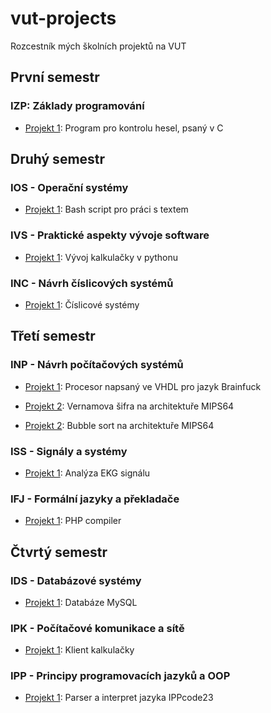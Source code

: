 # vut-projects
Rozcestník mých školních projektů na VUT

## První semestr

### IZP: Základy programování 

- [Projekt 1](https://github.com/MrQvic/IZP-projekt): Program pro kontrolu hesel, psaný v C

## Druhý semestr

### IOS - Operační systémy

- [Projekt 1](https://github.com/MrQvic/IOS-projekt): Bash script pro práci s textem 

### IVS - Praktické aspekty vývoje software

- [Projekt 1](https://github.com/Radek-Janecka/IZPgang_Calculator): Vývoj kalkulačky v pythonu

### INC - Návrh číslicových systémů 

- [Projekt 1](https://github.com/MrQvic/INC-projekt): Číslicové systémy

## Třetí semestr

### INP - Návrh počítačových systémů 

- [Projekt 1](https://github.com/MrQvic/INP-projekt-1): Procesor napsaný ve VHDL pro jazyk Brainfuck

- [Projekt 2](https://github.com/MrQvic/INP-projekt-2): Vernamova šifra na architektuře MIPS64

- [Projekt 2](https://github.com/MrQvic/INP-projekt-2): Bubble sort na architektuře MIPS64

### ISS - Signály a systémy

- [Projekt 1](https://github.com/MrQvic/ISS-project): Analýza EKG signálu

### IFJ - Formální jazyky a překladače

- [Projekt 1](https://github.com/Nouzl0/IFJ-Projekt): PHP compiler

## Čtvrtý semestr

### IDS - Databázové systémy

- [Projekt 1](https://github.com/mstrlc/ids-project): Databáze MySQL

### IPK - Počítačové komunikace a sítě 

- [Projekt 1](https://github.com/MrQvic/IPK-projekt): Klient kalkulačky

### IPP - Principy programovacích jazyků a OOP

- [Projekt 1](https://github.com/MrQvic/IPP-projekt): Parser a interpret jazyka IPPcode23
